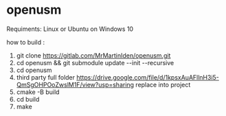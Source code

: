 # openusm
Requiments:
Linux or Ubuntu on Windows 10

how to build :
1. git clone https://gitlab.com/MrMartinIden/openusm.git 
2. cd openusm && git submodule update --init --recursive
3. cd openusm
4. third party full folder https://drive.google.com/file/d/1kpsxAuAFllnH3i5-QmSgOHPOoZwslM1F/view?usp=sharing replace into project
5. cmake -B build
6. cd build
7. make
